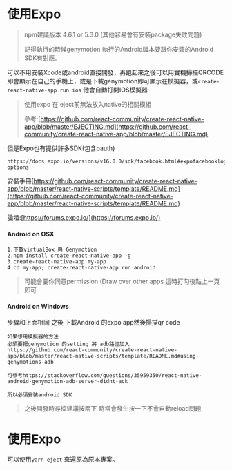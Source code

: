 # 使用Expo

> npm建議版本 4.6.1  or 5.3.0  \(其他容易會有安裝package失敗問題\)
>
> 記得執行的時候genymotion 執行的Android版本要跟你安裝的Android SDK有對應。

可以不用安裝Xcode或android直接開發，再跑起來之後可以用實機掃描QRCODE即會顯示在自己的手機上，或是下載genymotion即可顯示在模擬器，或`create-react-native-app run ios` 他會自動打開IOS模擬器

> 使用expo 在 eject前無法放入native的相關模組
>
> 參考:[https://github.com/react-community/create-react-native-app/blob/master/EJECTING.md](https://github.com/react-community/create-react-native-app/blob/master/EJECTING.md)

但是Expo也有提供許多SDK\(包含oauth\)

```
https://docs.expo.io/versions/v16.0.0/sdk/facebook.html#expofacebookloginwithreadpermissionsasyncappid-options
```

安裝手冊[https://github.com/react-community/create-react-native-app/blob/master/react-native-scripts/template/README.md](https://github.com/react-community/create-react-native-app/blob/master/react-native-scripts/template/README.md)

論壇:[https://forums.expo.io/](https://forums.expo.io/)

#### Android on OSX

```
1.下載virtualBox 與 Genymotion
2.npm install create-react-native-app -g
3.create-react-native-app my-app 
4.cd my-app; create-react-native-app run android
```

> 可能會要你同意permission \(Draw over other apps 這時打勾後點上一頁即可

#### Android on Windows

步驟和上面相同  之後  下載Android 的expo app然後掃描qr code

```
如果想用模擬器的方法
必須要把genymotion 的setting 將 adb路徑加入
https://github.com/react-community/create-react-native-app/blob/master/react-native-scripts/template/README.md#using-genymotions-adb

可參考https://stackoverflow.com/questions/35959350/react-native-android-genymotion-adb-server-didnt-ack

所以必須安裝android SDK
```

> 之後開發時存檔建議按兩下  時常會發生按一下不會自動reload問題

# 使用Expo

可以使用`yarn eject` 來還原為原本專案。


